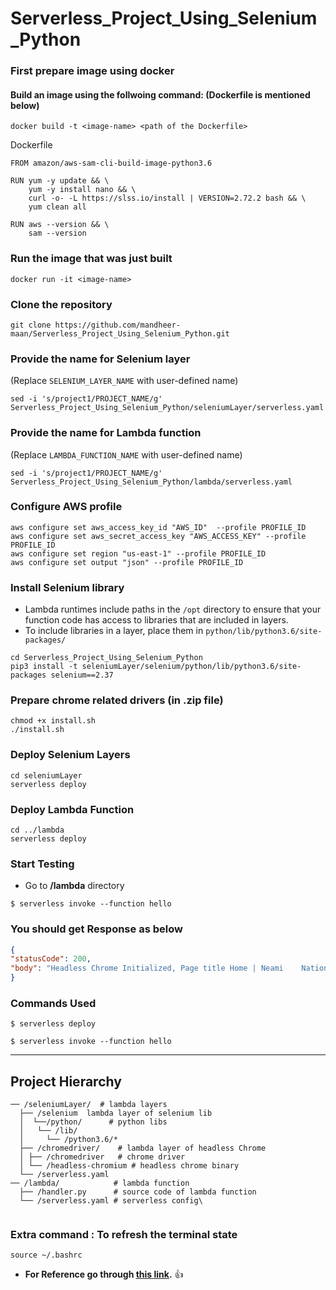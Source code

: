 # Serverless_Project_Using_Selenium_Python

###  First prepare image using docker
####  Build an image using the follwoing command: (Dockerfile is mentioned below)
```
docker build -t <image-name> <path of the Dockerfile>
```

Dockerfile
```
FROM amazon/aws-sam-cli-build-image-python3.6

RUN yum -y update && \
    yum -y install nano && \
    curl -o- -L https://slss.io/install | VERSION=2.72.2 bash && \
    yum clean all

RUN aws --version && \
    sam --version
```   

###  Run the image that was just built
```
docker run -it <image-name>
```
### Clone the repository

``` 
git clone https://github.com/mandheer-maan/Serverless_Project_Using_Selenium_Python.git
```

### Provide the name for Selenium layer 
(Replace ```SELENIUM_LAYER_NAME``` with user-defined name)
```
sed -i 's/project1/PROJECT_NAME/g' Serverless_Project_Using_Selenium_Python/seleniumLayer/serverless.yaml
```

### Provide the name for Lambda function 
(Replace ```LAMBDA_FUNCTION_NAME``` with user-defined name)
```
sed -i 's/project1/PROJECT_NAME/g' Serverless_Project_Using_Selenium_Python/lambda/serverless.yaml
```

### Configure AWS profile
```
aws configure set aws_access_key_id "AWS_ID"  --profile PROFILE_ID
aws configure set aws_secret_access_key "AWS_ACCESS_KEY" --profile PROFILE_ID
aws configure set region "us-east-1" --profile PROFILE_ID
aws configure set output "json" --profile PROFILE_ID
```

### Install Selenium library
 - Lambda runtimes include paths in the ```/opt``` directory to ensure that your function code has access to libraries that are included in layers.
 - To include libraries in a layer, place them in ```python/lib/python3.6/site-packages/```

```
cd Serverless_Project_Using_Selenium_Python
pip3 install -t seleniumLayer/selenium/python/lib/python3.6/site-packages selenium==2.37
```

### Prepare chrome related drivers (in .zip file)
```
chmod +x install.sh
./install.sh
```

### Deploy Selenium Layers
```
cd seleniumLayer
serverless deploy 
```


### Deploy Lambda Function
```
cd ../lambda
serverless deploy 
```

### Start Testing
   - Go to **/lambda** directory  

```
$ serverless invoke --function hello
```

### You should get Response as below

``` json
{
"statusCode": 200,
"body": "Headless Chrome Initialized, Page title Home | Neami    National"
}
```
### Commands Used

```
$ serverless deploy  

$ serverless invoke --function hello
```
---  



## Project Hierarchy
```
── /seleniumLayer/  # lambda layers
  ├── /selenium  lambda layer of selenium lib
  │  └──/python/      # python libs
  │   └── /lib/    
  │     └── /python3.6/*    
  ├── /chromedriver/    # lambda layer of headless Chrome 
  │ ├── /chromedriver   # chrome driver
  │ └── /headless-chromium # headless chrome binary
  └── /serverless.yaml     
── /lambda/            # lambda function
  ├── /handler.py      # source code of lambda function 
  └── /serverless.yaml # serverless config\
  
  ```
  
  ### Extra command : To refresh the terminal state
  ```
  source ~/.bashrc
  ```
- **For Reference go through [this link](https://github.com/yai333/Selenium-UI-testing-with-AWS-Lambda-Layers).** :thumbsup:
